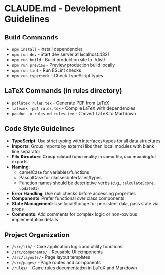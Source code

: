 # CLAUDE.md - Development Guidelines

## Build Commands
- `npm install` - Install dependencies
- `npm run dev` - Start dev server at localhost:4321
- `npm run build` - Build production site to ./dist/
- `npm run preview` - Preview production build locally
- `npm run lint` - Run ESLint checks
- `npm run typecheck` - Check TypeScript types

## LaTeX Commands (in rules directory)
- `pdflatex rules.tex` - Generate PDF from LaTeX
- `latexmk -pdf rules.tex` - Compile LaTeX with dependencies
- `pandoc -o rules.md rules.tex` - Convert LaTeX to Markdown

## Code Style Guidelines
- **TypeScript**: Use strict typing with interfaces/types for all data structures
- **Imports**: Group imports by external libs then local modules with blank line separator
- **File Structure**: Group related functionality in same file, use meaningful exports
- **Naming**: 
  - camelCase for variables/functions
  - PascalCase for classes/interfaces/types
  - Function names should be descriptive verbs (e.g., `calculateScore`, `updateUI`)
- **Error Handling**: Use null checks before accessing properties
- **Components**: Prefer functional over class components
- **State Management**: Use localStorage for persistent data, pass state via props
- **Comments**: Add comments for complex logic or non-obvious implementation details

## Project Organization
- `/src/lib/` - Core application logic and utility functions
- `/src/components/` - Reusable UI components
- `/src/layouts/` - Page layout templates 
- `/src/pages/` - Page routes and components
- `/rules/` - Game rules documentation in LaTeX and Markdown